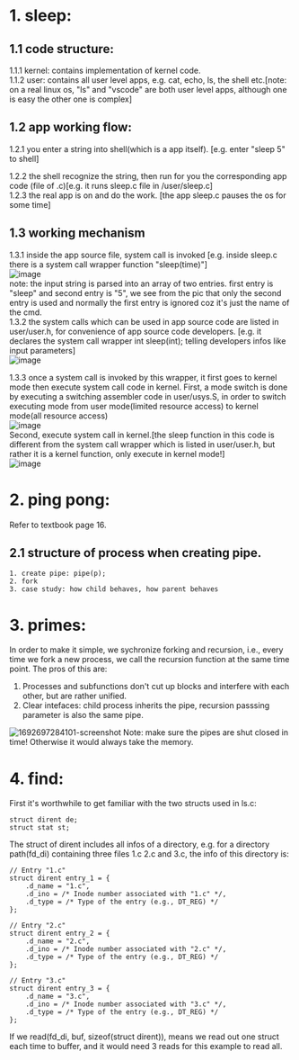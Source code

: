 # 1. sleep:

## 1.1 code structure:
    
1.1.1 kernel: contains implementation of kernel code.  
1.1.2 user: contains all user level apps, e.g. cat, echo, ls, the shell etc.[note: on a real linux os, "ls" and "vscode" are both user level apps, although one is easy the other one is complex]  

## 1.2 app working flow:
1.2.1 you enter a string into shell(which is a app itself). [e.g. enter "sleep 5" to shell]  

1.2.2 the shell recognize the string, then run for you the corresponding app code (file of .c)[e.g. it runs sleep.c file in /user/sleep.c]   
1.2.3 the real app is on and do the work. [the app sleep.c pauses the os for some time]
## 1.3 working mechanism
1.3.1 inside the app source file, system call is invoked [e.g. inside sleep.c there is a system call wrapper function "sleep(time)"]    
![image](https://github.com/youya199/xv6_exercise/assets/94166804/0a3fdc1b-a8fe-4a74-8914-f60c0410cdac)  
note: the input string is parsed into an array of two entries. first entry is "sleep" and second entry is "5", we see from the pic that only the second entry is used and normally the first entry is ignored coz it's just the name of the cmd.  
1.3.2 the system calls which can be used in app source code are listed in user/user.h, for convenience of app source code developers. [e.g. it declares the system call wrapper int sleep(int); telling developers infos like input parameters]   
![image](https://github.com/youya199/xv6_exercise/assets/94166804/7ce74a10-65db-4691-b452-a9d396927927)


1.3.3 once a system call is invoked by this wrapper, it first goes to kernel mode then execute system call code in kernel. 
First, a mode switch is done by executing a switching assembler code in user/usys.S, in order to switch executing mode from user mode(limited resource access) to kernel mode(all resource access)  
![image](https://github.com/youya199/xv6_exercise/assets/94166804/2aab7869-bb88-4416-924f-7575213f6b9f)   
Second, execute system call in kernel.[the sleep function in this code is different from the system call wrapper which is listed in user/user.h, but rather it is a kernel function, only execute in kernel mode!]  
![image](https://github.com/youya199/xv6_exercise/assets/94166804/24535fd8-8927-4914-9b6a-2733a5e3c306)  


# 2. ping pong:
Refer to textbook page 16.  
## 2.1 structure of process when creating pipe.  
```
1. create pipe: pipe(p);  
2. fork
3. case study: how child behaves, how parent behaves
```
# 3. primes:  
In order to make it simple, we sychronize forking and recursion, i.e., every time we fork a new process, we call the recursion function at the same time point. The pros of this are:  
1. Processes and subfunctions don't cut up blocks and interfere with each other, but are rather unified.
2. Clear intefaces: child process inherits the pipe, recursion passsing parameter is also the same pipe.

![1692697284101-screenshot](https://github.com/youya199/xv6_exercise/assets/94166804/5170a461-aa9f-482d-b87e-16beb0e13977)
Note: make sure the pipes are shut closed in time! Otherwise it would always take the memory.  
# 4. find:
First it's worthwhile to get familiar with the two structs used in ls.c:
```
struct dirent de;
struct stat st;
```
The struct of dirent includes all infos of a directory, e.g. for a directory path(fd_di) containing three files 1.c 2.c and 3.c, the info of this directory is:
```
// Entry "1.c"
struct dirent entry_1 = {
    .d_name = "1.c",
    .d_ino = /* Inode number associated with "1.c" */,
    .d_type = /* Type of the entry (e.g., DT_REG) */
};

// Entry "2.c"
struct dirent entry_2 = {
    .d_name = "2.c",
    .d_ino = /* Inode number associated with "2.c" */,
    .d_type = /* Type of the entry (e.g., DT_REG) */
};

// Entry "3.c"
struct dirent entry_3 = {
    .d_name = "3.c",
    .d_ino = /* Inode number associated with "3.c" */,
    .d_type = /* Type of the entry (e.g., DT_REG) */
};
```
If we read(fd_di, buf, sizeof(struct dirent)), means we read out one struct each time to buffer, and it would need 3 reads for this example to read all.
